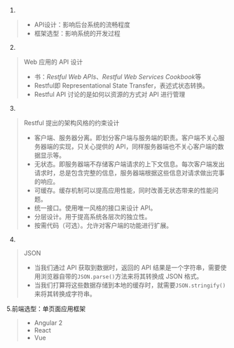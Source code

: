 1.
> - API设计：影响后台系统的流畅程度
> - 框架选型：影响系统的开发过程

2.
> Web 应用的 API 设计
> - 书：*Restful Web APIs*、*Restful Web Services Cookbook*等
> - Restful即 Representational State Transfer，表述式状态转换。
> - Restful API 讨论的是如何以资源的方式对 API 进行管理

3.
> Restful 提出的架构风格的约束设计
> - 客户端、服务器分离。即划分客户端与服务端的职责。客户端不关心服务器端的实现，只关心提供的 API，同样服务器端也不关心客户端的数据显示等。
> - 无状态。即服务器端不存储客户端请求的上下文信息。每次客户端发出请求时，总是包含完整的信息，服务器端根据这些信息对请求做出完事的响应。
> - 可缓存。缓存机制可以提高应用性能，同时改善无状态带来的性能问题。
> - 统一接口。使用唯一风格的接口来设计 API。
> - 分层设计。用于提高系统各层次的独立性。
> - 按需代码（可选）。允许对客户端的功能进行扩展。

4.
> JSON
> - 当我们通过 API 获取到数据时，返回的 API 结果是一个字符串，需要使用浏览器自带的```JSON.parse()```方法来将其转换成 JSON 格式。
> - 当我们打算将这些数据存储到本地的缓存时，就需要```JSON.stringify()```来将其转换成字符串。

5.前端选型：单页面应用框架
> - Angular 2
> - React
> - Vue